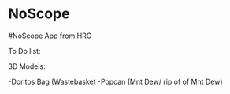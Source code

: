 # NoScope
#NoScope App from HRG

To Do list:


3D Models:

-Doritos Bag (Wastebasket
-Popcan (Mnt Dew/ rip of of Mnt Dew)


